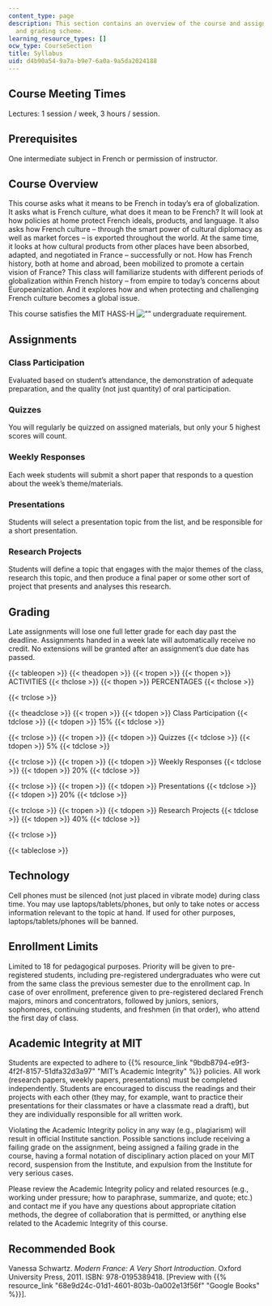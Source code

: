 ```yaml
---
content_type: page
description: This section contains an overview of the course and assignments, requirements,
  and grading scheme.
learning_resource_types: []
ocw_type: CourseSection
title: Syllabus
uid: d4b90a54-9a7a-b9e7-6a0a-9a5da2024188
---
```


Course Meeting Times
--------------------

Lectures: 1 session / week, 3 hours / session.

Prerequisites
-------------

One intermediate subject in French or permission of instructor.

Course Overview
---------------

This course asks what it means to be French in today’s era of globalization. It asks what is French culture, what does it mean to be French? It will look at how policies at home protect French ideals, products, and language. It also asks how French culture – through the smart power of cultural diplomacy as well as market forces – is exported throughout the world. At the same time, it looks at how cultural products from other places have been absorbed, adapted, and negotiated in France – successfully or not. How has French history, both at home and abroad, been mobilized to promote a certain vision of France? This class will familiarize students with different periods of globalization within French history – from empire to today’s concerns about Europeanization. And it explores how and when protecting and challenging French culture becomes a global issue.

This course satisfies the MIT HASS-H ![””](/images/educator/icon-question-hass-h.png) undergraduate requirement.

Assignments
-----------

### Class Participation

Evaluated based on student’s attendance, the demonstration of adequate preparation, and the quality (not just quantity) of oral participation.

### Quizzes

You will regularly be quizzed on assigned materials, but only your 5 highest scores will count.

### Weekly Responses

Each week students will submit a short paper that responds to a question about the week’s theme/materials.

### Presentations

Students will select a presentation topic from the list, and be responsible for a short presentation.

### Research Projects

Students will define a topic that engages with the major themes of the class, research this topic, and then produce a final paper or some other sort of project that presents and analyses this research.

Grading
-------

Late assignments will lose one full letter grade for each day past the deadline. Assignments handed in a week late will automatically receive no credit. No extensions will be granted after an assignment’s due date has passed.

{{< tableopen >}}
{{< theadopen >}}
{{< tropen >}}
{{< thopen >}}
ACTIVITIES
{{< thclose >}}
{{< thopen >}}
PERCENTAGES
{{< thclose >}}

{{< trclose >}}

{{< theadclose >}}
{{< tropen >}}
{{< tdopen >}}
Class Participation
{{< tdclose >}}
{{< tdopen >}}
15%
{{< tdclose >}}

{{< trclose >}}
{{< tropen >}}
{{< tdopen >}}
Quizzes
{{< tdclose >}}
{{< tdopen >}}
5%
{{< tdclose >}}

{{< trclose >}}
{{< tropen >}}
{{< tdopen >}}
Weekly Responses
{{< tdclose >}}
{{< tdopen >}}
20%
{{< tdclose >}}

{{< trclose >}}
{{< tropen >}}
{{< tdopen >}}
Presentations
{{< tdclose >}}
{{< tdopen >}}
20%
{{< tdclose >}}

{{< trclose >}}
{{< tropen >}}
{{< tdopen >}}
Research Projects
{{< tdclose >}}
{{< tdopen >}}
40%
{{< tdclose >}}

{{< trclose >}}

{{< tableclose >}}

Technology
----------

Cell phones must be silenced (not just placed in vibrate mode) during class time. You may use laptops/tablets/phones, but only to take notes or access information relevant to the topic at hand. If used for other purposes, laptops/tablets/phones will be banned.

Enrollment Limits
-----------------

Limited to 18 for pedagogical purposes. Priority will be given to pre-registered students, including pre-registered undergraduates who were cut from the same class the previous semester due to the enrollment cap. In case of over enrollment, preference given to pre-registered declared French majors, minors and concentrators, followed by juniors, seniors, sophomores, continuing students, and freshmen (in that order), who attend the first day of class.

Academic Integrity at MIT
-------------------------

Students are expected to adhere to {{% resource_link "9bdb8794-e9f3-4f2f-8157-51dfa32d3a97" "MIT’s Academic Integrity" %}} policies. All work (research papers, weekly papers, presentations) must be completed independently. Students are encouraged to discuss the readings and their projects with each other (they may, for example, want to practice their presentations for their classmates or have a classmate read a draft), but they are individually responsible for all written work.

Violating the Academic Integrity policy in any way (e.g., plagiarism) will result in official Institute sanction. Possible sanctions include receiving a failing grade on the assignment, being assigned a failing grade in the course, having a formal notation of disciplinary action placed on your MIT record, suspension from the Institute, and expulsion from the Institute for very serious cases.

Please review the Academic Integrity policy and related resources (e.g., working under pressure; how to paraphrase, summarize, and quote; etc.) and contact me if you have any questions about appropriate citation methods, the degree of collaboration that is permitted, or anything else related to the Academic Integrity of this course.

Recommended Book
----------------

Vanessa Schwartz. _Modern France: A Very Short Introduction_. Oxford University Press, 2011. ISBN: 978-0195389418. \[Preview with {{% resource_link "68e9d24c-01d1-4601-803b-0a002e13f56f" "Google Books" %}}\].